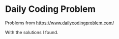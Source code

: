 # Daily Coding Problem

Problems from https://www.dailycodingproblem.com/

With the solutions I found.
